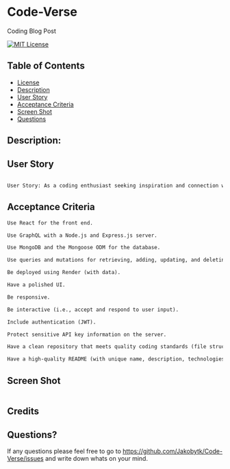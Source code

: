 # Code-Verse
Coding Blog Post

[![MIT License](https://img.shields.io/badge/License-MIT-blue.svg)](https://mit-license.org/)

## Table of Contents
* [License](#license)
* [Description](#description)
* [User Story](#user-story)
* [Acceptance Criteria](#acceptance-criteria)
* [Screen Shot](#screen-shot)
* [Questions](#questions)


## Description:


## User Story

```md

User Story: As a coding enthusiast seeking inspiration and connection within the developer community, I want to explore and contribute to the CodeVerse platform.

```

## Acceptance Criteria

```md
Use React for the front end.

Use GraphQL with a Node.js and Express.js server.

Use MongoDB and the Mongoose ODM for the database.

Use queries and mutations for retrieving, adding, updating, and deleting data.

Be deployed using Render (with data).

Have a polished UI.

Be responsive.

Be interactive (i.e., accept and respond to user input).

Include authentication (JWT).

Protect sensitive API key information on the server.

Have a clean repository that meets quality coding standards (file structure, naming conventions, best practices for class and id naming conventions, indentation, high-quality comments, and so on).

Have a high-quality README (with unique name, description, technologies used, screenshot, and link to deployed application).
```

## Screen Shot

<img src="">

## Credits


## Questions?

If any questions please feel free to go to https://github.com/Jakobytk/Code-Verse/issues and write down whats on your mind. 